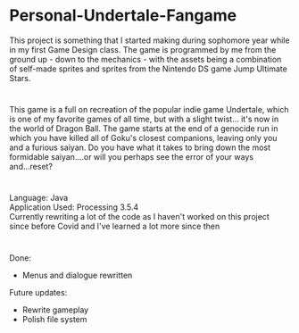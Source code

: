 # Personal-Undertale-Fangame
This project is something that I started making during sophomore year while in my first Game Design class.
The game is programmed by me from the ground up - down to the mechanics - with the assets being a combination of 
self-made sprites and sprites from the Nintendo DS game Jump Ultimate Stars.
#
This game is a full on recreation of the popular indie game Undertale, which is one of my favorite games of all time, but with a slight twist...
it's now in the world of Dragon Ball.
The game starts at the end of a genocide run in which you have killed all of Goku's closest companions, leaving only you and a furious saiyan.
Do you have what it takes to bring down the most formidable saiyan....or will you perhaps see the error of your ways and...reset?
#
Language: Java  
Application Used: Processing 3.5.4  
Currently rewriting a lot of the code as I haven't worked on this project since before Covid and I've learned a lot more since then  
#
Done:  
- Menus and dialogue rewritten  

Future updates:  
- Rewrite gameplay
- Polish file system
